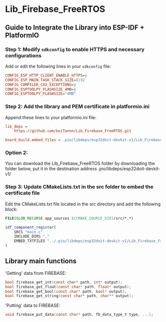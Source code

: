 # Lib_Firebase_FreeRTOS

## Guide to Integrate the Library into ESP-IDF + PlatformIO

### Step 1: Modify `sdkconfig` to enable HTTPS and necessary configurations

Add or edit the following lines in your `sdkconfig` file:

```ini
CONFIG_ESP_HTTP_CLIENT_ENABLE_HTTPS=y
CONFIG_ESP_MAIN_TASK_STACK_SIZE=8192
CONFIG_COMPILER_CXX_EXCEPTIONS=y
CONFIG_ESPTOOLPY_FLASHSIZE_4MB=y
CONFIG_ESPTOOLPY_FLASHSIZE="4MB"
```
### Step 2: Add the library and PEM certificate in platformio.ini
Append these lines to your platformio.ini file:

```ini
lib_deps = 
    https://github.com/buiTannn/Lib_Firebase_FreeRTOS.git

board_build.embed_files = .pio/libdeps/esp32doit-devkit-v1/Lib_Firebase_FreeRTOS/firebase_root_cert.pem
```
### Option 2: 
You can download the Lib_Firebase_FreeRTOS folder by downloading the folder below, put it in the destination address .pio/libdeps/esp32doit-devkit-v1/

### Step 3: Update CMakeLists.txt in the src folder to embed the certificate file
Edit the CMakeLists.txt file located in the src directory and add the following block:

```cmake
FILE(GLOB_RECURSE app_sources ${CMAKE_SOURCE_DIR}/src/*.*)

idf_component_register(
    SRCS "main.c"
    INCLUDE_DIRS "."
    EMBED_TXTFILES "../.pio/libdeps/esp32doit-devkit-v1/Lib_Firebase_FreeRTOS/firebase_root_cert.pem"
)
```

## Library main functions
'Getting' data from FIREBASE:

```c
bool firebase_get_int(const char* path, int* output);
bool firebase_get_float(const char* path, float* output);
bool firebase_get_bool(const char* path, bool* output);
bool firebase_get_string(const char* path, char** output);
```

'Putting' data to FIREBASE:

```c
void firebase_put_data(const char* path, fb_data_type_t type, ...);
```

